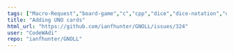 ```yaml
---
tags: ["Macro-Request","board-game","c","cpp","dice","dice-notation","dice-roller","dice-rolls","go","golang","hacktoberfest","haskell","help-wanted","java","javascript","js","julia","perl","python","r","roleplaying-games","rpg-dice-roller","ttrpg"]
title: "Adding UNO cards"
html_url: "https://github.com/ianfhunter/GNOLL/issues/324"
user: "CodeWAdi"
repo: "ianfhunter/GNOLL"
---
```


